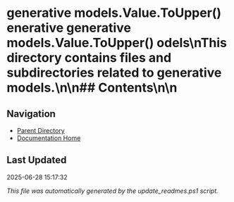 ﻿# generative models.Value.ToUpper() enerative  generative models.Value.ToUpper() odels\nThis directory contains files and subdirectories related to generative models.\n\n## Contents\n<!-- toc -->\n
## Navigation

- [Parent Directory](../)
- [Documentation Home](../../)

## Last Updated

2025-06-28 15:17:32

*This file was automatically generated by the update_readmes.ps1 script.*